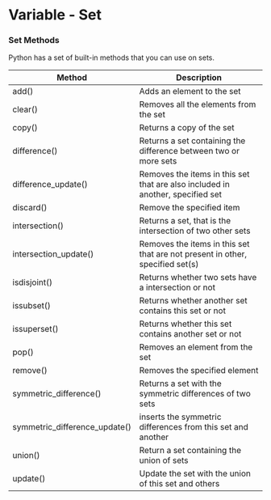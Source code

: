 # Variable - Set

### Set Methods

Python has a set of built-in methods that you can use on sets.

| Method                          | Description                                                                    |
| ------------------------------- | ------------------------------------------------------------------------------ |
| add()                           | Adds an element to the set                                                     |
| clear()                         | Removes all the elements from the set                                          |
| copy()                          | Returns a copy of the set                                                      |
| difference()                    | Returns a set containing the difference between two or more sets               |
| difference\_update()            | Removes the items in this set that are also included in another, specified set |
| discard()                       | Remove the specified item                                                      |
| intersection()                  | Returns a set, that is the intersection of two other sets                      |
| intersection\_update()          | Removes the items in this set that are not present in other, specified set(s)  |
| isdisjoint()                    | Returns whether two sets have a intersection or not                            |
| issubset()                      | Returns whether another set contains this set or not                           |
| issuperset()                    | Returns whether this set contains another set or not                           |
| pop()                           | Removes an element from the set                                                |
| remove()                        | Removes the specified element                                                  |
| symmetric\_difference()         | Returns a set with the symmetric differences of two sets                       |
| symmetric\_difference\_update() | inserts the symmetric differences from this set and another                    |
| union()                         | Return a set containing the union of sets                                      |
| update()                        | Update the set with the union of this set and others                           |
